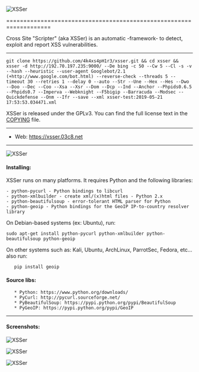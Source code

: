   ![XSSer](https://xsser.03c8.net/xsser/zika1.png "XSSerBanner")

=================================================================== 

 Cross Site "Scripter" (aka XSSer) is an automatic -framework- to detect, exploit and report XSS vulnerabilities.

----------

    git clone https://github.com/4k4xs4pH1r3/xsser.git && cd xsser && xsser -d http://192.70.197.235:9000/ --De bing -c 50 --Cw 5 --Cl -s -v --hash --heuristic --user-agent Googlebot/2.1 (+http://www.google.com/bot.html) --reverse-check --threads 5 --timeout 30 --retries 1 --delay 0 --auto --Str --Une --Hex --Hes --Dwo --Doo --Dec --Coo --Xsa --Xsr --Dom --Dcp --Ind --Anchor --Phpids0.6.5 --Phpids0.7 --Imperva --Webknight --F5bigip --Barracuda --Modsec --Quickdefense --Onm --Ifr --save --xml xsser-test:2019-05-21 17:53:53.034471.xml


 XSSer is released under the GPLv3. You can find the full license text
in the [COPYING](./xsser/doc/COPYING) file.

----------

 + Web:  https://xsser.03c8.net

----------

  ![XSSer](https://xsser.03c8.net/xsser/zika2.png "XSSerManifesto")

#### Installing:

 XSSer runs on many platforms. It requires Python and the following libraries:

    - python-pycurl - Python bindings to libcurl
    - python-xmlbuilder - create xml/(x)html files - Python 2.x
    - python-beautifulsoup - error-tolerant HTML parser for Python
    - python-geoip - Python bindings for the GeoIP IP-to-country resolver library

 On Debian-based systems (ex: Ubuntu), run: 

    sudo apt-get install python-pycurl python-xmlbuilder python-beautifulsoup python-geoip

 On other systems such as: Kali, Ubuntu, ArchLinux, ParrotSec, Fedora, etc... also run:

       pip install geoip 

####  Source libs:

       * Python: https://www.python.org/downloads/
       * PyCurl: http://pycurl.sourceforge.net/
       * PyBeautifulSoup: https://pypi.python.org/pypi/BeautifulSoup
       * PyGeoIP: https://pypi.python.org/pypi/GeoIP

----------

####  Screenshots:

  ![XSSer](https://xsser.03c8.net/xsser/url_generation.png "XSSerSchema")

  ![XSSer](https://xsser.03c8.net/xsser/zika3.png "XSSerAdvanced")

  ![XSSer](https://xsser.03c8.net/xsser/zika4.png "XSSerGeoMap")

